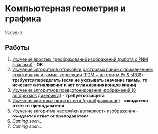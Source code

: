 # Компьютерная геометрия и графика

[Условия](https://docs.google.com/document/d/1cL306pi86FKVai-RqRWP3itUr140pZ3rytfgfUx_Z24/edit?usp=sharing)

## Работы

1. [Изучение простых преобразований изображений (работа с PNM файлами)](https://github.com/kalkolay/ITMO-projects/tree/master/ComputerGeometry%26Graphics/lab1) - **OK**
2. [Изучение алгоритмов отрисовки растровых линий с применением сглаживания и гамма-коррекции (PGM + алгоритм Ву & sRGB)](https://github.com/kalkolay/ITMO-projects/tree/master/ComputerGeometry%26Graphics/lab2) - **требуется переделать (если не указывать значение гаммы, то исчезает антиалиасинг и нет сглаживания концов линии)**
3. [Изучение алгоритмов псевдотонирования изображений (8 алгоритмов дизеринга)](https://github.com/kalkolay/ITMO-projects/tree/master/ComputerGeometry%26Graphics/lab3) - **требуется защита**
4. [Изучение цветовых пространств (преобразования)](https://github.com/kalkolay/ITMO-projects/tree/master/ComputerGeometry%26Graphics/lab4) - **ожидается ответ от преподавателя**
5. [Изучение алгоритма настройки автояркости изображения](https://github.com/kalkolay/ITMO-projects/tree/master/ComputerGeometry%26Graphics/lab5) - **ожидается ответ от преподавателя**
6. *Coming soon...*
7. *Coming soon...*
